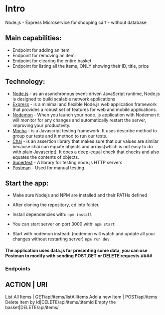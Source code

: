 # Intro #
Node.js - Express Microservice for shopping cart - without database
## Main capabilities: ##
* Endpoint for adding an item
* Endpoint for removing an item
* Endpoint for clearing the entire basket
* Endpoint for listing all the items, ONLY showing their ID, title, price

## Technology: ##
* [Node.js](https://nodejs.org/en/) - as an asynchronous event-driven JavaScript runtime, Node.js is designed to build scalable network applications
* [Express](https://expressjs.com/) - is a minimal and flexible Node.js web application framework that provides a robust set of features for web and mobile applications.
* [Nodemon](https://www.npmjs.com/package/nodemon) - When you launch your node. js application with Nodemon it will monitor for any changes and automatically restart the server, improving your productivity.
* [Mocha](https://mochajs.org/) - is a Javascript testing framework. It uses describe method to group our tests and it method to run our tests.
* [Chai](https://www.chaijs.com/#:~:text=Chai%20is%20a%20BDD%20%2F%20TDD,with%20any%20javascript%20testing%20framework.) - is an assertion library that makes sure that our values are similar because chai can equate objects and arrays(which is not easy to do with plain Javascript). It does a deep-equal check that checks and also equates the contents of objects.
* [Supertest](https://www.npmjs.com/package/supertest) - A library for testing node.js HTTP servers
* [Postman](https://www.postman.com/) - Used for manual testing 

## Start the app: ##
- Make sure Nodejs and NPM are installed and their PATHs defined 

- After cloning the repository, cd into folder.
- Install dependencies with:
```npm install```
- You can start server on port 3000 with:
```npm start```
- Start with nodemon instead: (nodemon will watch and update all your changes without restarting server)
```npm run dev```

#### The application uses data.js for presenting some data, you can use Postman to modify with sending POST,GET or DELETE requests.####

### Endpoints ###

ACTION | URI
-------------
List All Items | GET/api/items/listAllItems
Add a new Item | POST/api/items
Delete Item by Id|DELETE/api/items/:itemId
Empty the basket|DELETE/api/items/

